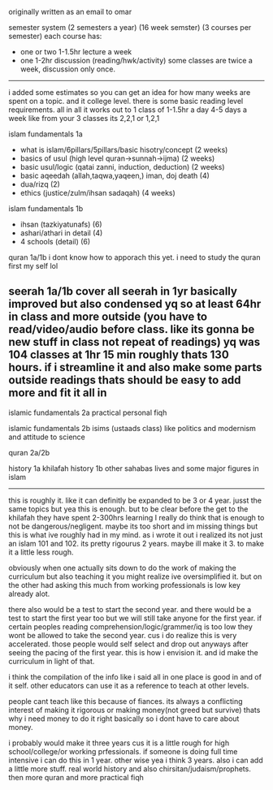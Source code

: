 originally written as an email to omar

semester system (2 semesters a year) (16 week semster) (3 courses per semester)
each course has:
-  one or two 1-1.5hr lecture a week
- one 1-2hr discussion (reading/hwk/activity)
some classes are twice a week, discussion only once.
-------------------------------------------------------------
i added some estimates so you can get an idea for how many weeks are spent on a topic.
and it college level.
there is some basic reading level requirements.
all in all it works out to 1 class of 1-1.5hr a day 4-5 days a week
like from your 3 classes its 2,2,1 or 1,2,1

islam fundamentals 1a
 - what is islam/6pillars/5pillars/basic hisotry/concept (2 weeks)
- basics of usul (high level quran->sunnah->ijma) (2 weeks)
- basic usul/logic (qatai zanni, induction, deduction) (2 weeks)
- basic aqeedah (allah,taqwa,yaqeen,) iman, doj death (4)
- dua/rizq (2)
- ethics (justice/zulm/ihsan sadaqah) (4 weeks)

islam fundamentals 1b
 - ihsan (tazkiyatunafs) (6)
- ashari/athari in detail (4)
- 4 schools (detail) (6)

quran 1a/1b
i dont know how to apporach this yet. i need to study the quran first my self lol

seerah 1a/1b
cover all seerah in 1yr basically improved but also condensed yq
so at least 64hr in class and more outside (you have to read/video/audio before class. like its gonna be new stuff in class not repeat of readings)
yq was 104 classes at 1hr 15 min roughly thats 130 hours.
if i streamline it and also make some parts outside readings thats should be easy to add more and fit it all in
-------------------------------------------------------------------------
islamic fundamentals 2a
practical personal fiqh

islamic fundamentals 2b
isims (ustaads class)
like politics and modernism and attitude to science

quran 2a/2b

history 1a
khilafah
history 1b
other sahabas lives and some major figures in islam

----------------------------------------------------------------------

this is roughly it.
like it can definitly be expanded to be 3 or 4 year. jusst the same topics but yea
this is enough.
but to be clear before the get to the khilafah they have spent 2-300hrs learning
I really do think that is enough to not be dangerous/negligent.
maybe its too short and im missing things but this is what ive roughly had in my mind.
as i wrote it out i realized its not just an islam 101 and 102. its pretty rigourus 2 years. maybe ill make it 3. to make it a little less rough.

obviously when one actually sits down to do the work of making the curriculum but also teaching it you might realize ive oversimplified it. but on the other had asking this much from working professionals is low key already alot.

there also would be a test to start the second year. and there would be a test to start the first year too but we will still take anyone for the first year. if certain peoples reading comprehension/logic/grammer/iq is too low they wont be allowed to take the second year. cus i do realize this is very accelerated. those people would self select and drop out anyways after seeing the pacing of the first year.
this is how i envision it. and id make the curriculum in light of that.

i think the compilation of the info like i said all in one place is good in and of it self. other educators can use it as a reference to teach at other levels.

people cant teach like this because of fiances. its always a conflicting interest of making it rigorous or making money(not greed but survive) thats why i need money to do it right basically so i dont have to care about money.

i probably would make it three years cus it is a little rough for high school/college/or working prfessionals. if someone is doing full time intensive i can do this in 1 year. other wise yea i think 3 years. also i can add a little more stuff.
real world history and also chirsitan/judaism/prophets. then more quran and more practical fiqh

